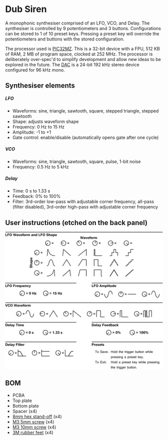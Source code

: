 # Dub Siren

A monophonic synthesiser comprised of an LFO, VCO, and Delay.  The synthesiser is controlled by 9 potentiometers and 3 buttons.  Configurations can be stored to 1 of 10 preset keys.  Pressing a preset key will override the potentiometers and buttons with the stored configuration.

The processor used is [PIC32MZ](http://www.microchip.com/wwwproducts/en/PIC32MZ2048EFH064).  This is a 32-bit device with a FPU, 512 KB of RAM, 2 MB of program space, clocked at 252 MHz.  The processor is deliberately over-spec'd to simplify development and allow new ideas to be explored in the future.  The [DAC](https://www.cirrus.com/products/cs4354/) is a 24-bit 192 kHz stereo device configured for 96 kHz mono.

## Synthesiser elements

##### LFO
- Waveforms: sine, triangle, sawtooth, square, stepped triangle, stepped sawtooth
- Shape: adjusts waveform shape
- Frequency: 0 Hz to 15 Hz
- Amplitude: -1 to +1
- Gate control: enable/disable (automatically opens gate after one cycle)

##### VCO
- Waveforms: sine, triangle, sawtooth, square, pulse, 1-bit noise
- Frequency: 0.5 Hz to 5 kHz

##### Delay
- Time: 0 s to 1.33 s
- Feedback: 0% to 100%
- Filter: 3rd-order low-pass with adjustable corner frequency, all-pass (filter disabled), 3rd-order high-pass with adjustable corner frequency

## User instructions (etched on the back panel)

![](https://github.com/xioTechnologies/Dub-Siren/blob/master/Images/User%20Instructions.png?raw=true)

## BOM

* PCBA
* Top plate
* Bottom plate
* Spacer (x4)
* [8mm hex stand-off](https://www.digikey.co.uk/products/en?keywords=36-24432-ND) (x4)
* [M3 5mm screw](http://www.ebay.co.uk/itm/M3-BLACK-HIGH-TENSILE-10-9-BUTTON-HEAD-ALLEN-BOLTS-SELF-COLOUR-DOME-SOCKET-SCREW/121829578789) (x4)
* [M3 10mm screw](http://www.ebay.co.uk/itm/M3-BLACK-HIGH-TENSILE-10-9-BUTTON-HEAD-ALLEN-BOLTS-SELF-COLOUR-DOME-SOCKET-SCREW/121829578789) (x4)
* [3M rubber feet](http://www.ebay.co.uk/itm/100x-Silicone-RUBBER-FEET-Bumpons-CLEAR-Round-Self-Adhesive-Anti-Slip-Circles-3M-/172636687398) (x4)
